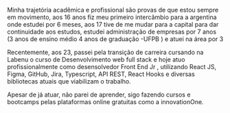 Minha trajetória acadêmica e profissional são provas de que estou sempre em movimento, aos 16 anos fiz meu primeiro intercâmbio para a argentina onde estudei por 6 meses, aos 17 tive de me mudar para a capital para dar continuidade aos estudos, estudei administração de empresas por 7 anos (3 anos de ensino médio 4 anos de graduação -UFPB ) e atuei na área por 3

Recentemente, aos 23, passei pela transição de carreira cursando na Labenu o curso de Desenvolvimento web full stack e hoje atuo profissionalmente como desensolvedor Front End Jr , utilizando React JS, Figma, GitHub, Jira, Typescript, API REST, React Hooks e diversas bibliotecas atuais que viabilizam o trabalho.

Apesar de já atuar, não parei de aprender, sigo fazendo cursos e bootcamps pelas plataformas online gratuitas como a innovationOne.
